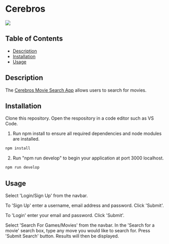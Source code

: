 # Cerebros

<a href="https://choosealicense.com/licenses/mit" target="_blank"><img src="https://img.shields.io/badge/License-MIT-yellow.svg" /></a>

## Table of Contents

- [Description](#description)
- [Installation](#installation)
- [Usage](#usage)

## Description

The [Cerebros Movie Search App]() allows users to search for movies.

## Installation

Clone this repository. Open the respository in a code editor such as VS Code.

1. Run npm install to ensure all required dependencies and node modules are installed.

```bash
npm install
```

2. Run "npm run develop" to begin your application at port 3000 localhost.

```bash
npm run develop
```

## Usage

Select 'Login/Sign Up' from the navbar.

To 'Sign Up' enter a username, email address and password. Click 'Submit'.

To 'Login' enter your email and password. Click 'Submit'.

Select 'Search For Games/Movies' from the navbar. In the 'Search for a movie' search box, type any move you would like to search for. Press 'Submit Search' button. Results will then be displayed.
